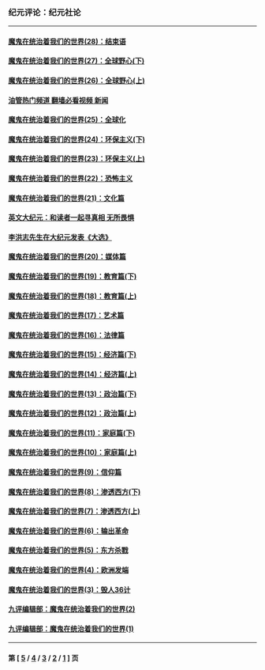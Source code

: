 ### 纪元评论：纪元社论
---
#### [魔鬼在统治着我们的世界(28)：结束语](../../pages/nsc422/n10936246.md?07110330) 
#### [魔鬼在统治着我们的世界(27)：全球野心(下)](../../pages/nsc422/n10928319.md?07110330) 
#### [魔鬼在统治着我们的世界(26)：全球野心(上)](../../pages/nsc422/n10900318.md?07110330) 
#### [油管热门频道 翻墙必看视频 新闻](ok?07110330)
#### [魔鬼在统治着我们的世界(25)：全球化](../../pages/nsc422/n10788205.md?07110330) 
#### [魔鬼在统治着我们的世界(24)：环保主义(下)](../../pages/nsc422/n10695307.md?07110330) 
#### [魔鬼在统治着我们的世界(23)：环保主义(上)](../../pages/nsc422/n10688613.md?07110330) 
#### [魔鬼在统治着我们的世界(22)：恐怖主义](../../pages/nsc422/n10614727.md?07110330) 
#### [魔鬼在统治着我们的世界(21)：文化篇](../../pages/nsc422/n10597706.md?07110330) 
#### [英文大纪元：和读者一起寻真相 无所畏惧](../../pages/nsc422/n12542027.md?07110330) 
#### [李洪志先生在大纪元发表《大选》](../../pages/nsc422/n12534746.md?07110330) 
#### [魔鬼在统治着我们的世界(20)：媒体篇](../../pages/nsc422/n10586579.md?07110330) 
#### [魔鬼在统治着我们的世界(19)：教育篇(下)](../../pages/nsc422/n10564808.md?07110330) 
#### [魔鬼在统治着我们的世界(18)：教育篇(上)](../../pages/nsc422/n10526970.md?07110330) 
#### [魔鬼在统治着我们的世界(17)：艺术篇](../../pages/nsc422/n10499093.md?07110330) 
#### [魔鬼在统治着我们的世界(16)：法律篇](../../pages/nsc422/n10485969.md?07110330) 
#### [魔鬼在统治着我们的世界(15)：经济篇(下)](../../pages/nsc422/n10469975.md?07110330) 
#### [魔鬼在统治着我们的世界(14)：经济篇(上)](../../pages/nsc422/n10457370.md?07110330) 
#### [魔鬼在统治着我们的世界(13)：政治篇(下)](../../pages/nsc422/n10448270.md?07110330) 
#### [魔鬼在统治着我们的世界(12)：政治篇(上)](../../pages/nsc422/n10444576.md?07110330) 
#### [魔鬼在统治着我们的世界(11)：家庭篇(下)](../../pages/nsc422/n10440961.md?07110330) 
#### [魔鬼在统治着我们的世界(10)：家庭篇(上)](../../pages/nsc422/n10435448.md?07110330) 
#### [魔鬼在统治着我们的世界(9)：信仰篇](../../pages/nsc422/n10432159.md?07110330) 
#### [魔鬼在统治着我们的世界(8)：渗透西方(下)](../../pages/nsc422/n10429603.md?07110330) 
#### [魔鬼在统治着我们的世界(7)：渗透西方(上)](../../pages/nsc422/n10426013.md?07110330) 
#### [魔鬼在统治着我们的世界(6)：输出革命](../../pages/nsc422/n10421536.md?07110330) 
#### [魔鬼在统治着我们的世界(5)：东方杀戮](../../pages/nsc422/n10417707.md?07110330) 
#### [魔鬼在统治着我们的世界(4)：欧洲发端](../../pages/nsc422/n10414890.md?07110330) 
#### [魔鬼在统治着我们的世界(3)：毁人36计](../../pages/nsc422/n10411583.md?07110330) 
#### [九评编辑部：魔鬼在统治着我们的世界(2)](../../pages/nsc422/n10410036.md?07110330) 
#### [九评编辑部：魔鬼在统治着我们的世界(1)](../../pages/nsc422/n10406825.md?07110330) 

---
#### 第 [ [5](./5.md?07110330) / [4](./4.md?07110330) / [3](./3.md?07110330) / [2](./2.md?07110330) / [1](./1.md?07110330) ] 页
